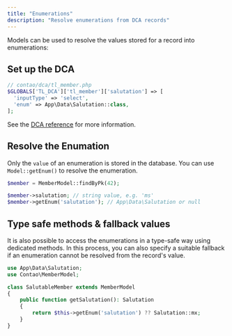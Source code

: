 ```yaml
---
title: "Enumerations"
description: "Resolve enumerations from DCA records"
---
```


Models can be used to resolve the values stored for a record into enumerations:

## Set up the DCA

```php
// contao/dca/tl_member.php
$GLOBALS['TL_DCA']['tl_member']['salutation'] => [
  'inputType' => 'select',
  'enum' => App\Data\Salutation::class,
];
```

See the [DCA reference](../../../reference/dca/fields#enumerations) for more information.


## Resolve the Enumation

Only the `value` of an enumeration is stored in the database. 
You can use `Model::getEnum()` to resolve the enumeration.

```php
$member = MemberModel::findByPk(42);

$member->salutation; // string value, e.g. 'ms'
$member->getEnum('salutation'); // App\Data\Salutation or null
```


## Type safe methods & fallback values

It is also possible to access the enumerations in a type-safe way using dedicated methods.
In this process, you can also specify a suitable fallback if an enumeration cannot be resolved from the record's value.

```php
use App\Data\Salutation;
use Contao\MemberModel;

class SalutableMember extends MemberModel 
{
    public function getSalutation(): Salutation
    {
        return $this->getEnum('salutation') ?? Salutation::mx;
    }
}
```
